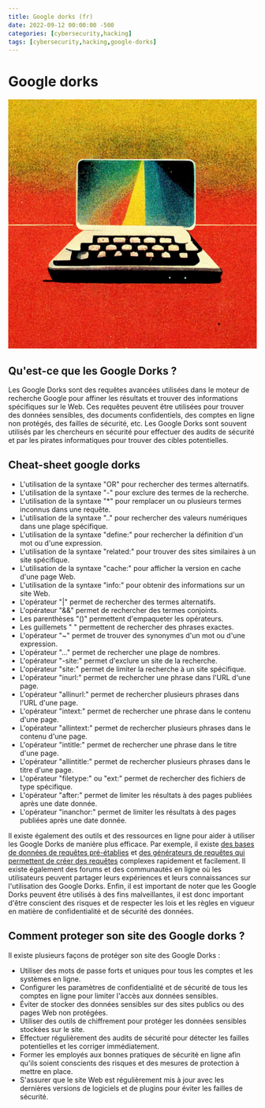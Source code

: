 ```yaml
---
title: Google dorks (fr)
date: 2022-09-12 00:00:00 -500
categories: [cybersecurity,hacking]
tags: [cybersecurity,hacking,google-dorks]
---
```


# Google dorks

![google-dorks-generate-picture](/assets/google-dorks.png)

## Qu'est-ce que les Google Dorks ?​

Les Google Dorks sont des requêtes avancées utilisées dans le moteur de recherche Google pour affiner les résultats et trouver des informations spécifiques sur le Web. Ces requêtes peuvent être utilisées pour trouver des données sensibles, des documents confidentiels, des comptes en ligne non protégés, des failles de sécurité, etc. Les Google Dorks sont souvent utilisés par les chercheurs en sécurité pour effectuer des audits de sécurité et par les pirates informatiques pour trouver des cibles potentielles.

## Cheat-sheet google dorks

- L'utilisation de la syntaxe "OR" pour rechercher des termes alternatifs.
- L'utilisation de la syntaxe "-" pour exclure des termes de la recherche.
- L'utilisation de la syntaxe "*" pour remplacer un ou plusieurs termes inconnus dans une requête.
- L'utilisation de la syntaxe ".." pour rechercher des valeurs numériques dans une plage spécifique.
- L'utilisation de la syntaxe "define:" pour rechercher la définition d'un mot ou d'une expression.
- L'utilisation de la syntaxe "related:" pour trouver des sites similaires à un site spécifique.
- L'utilisation de la syntaxe "cache:" pour afficher la version en cache d'une page Web.
- L'utilisation de la syntaxe "info:" pour obtenir des informations sur un site Web.
- L'opérateur "|" permet de rechercher des termes alternatifs.
- L'opérateur "&&" permet de rechercher des termes conjoints.
- Les parenthèses "()" permettent d'empaqueter les opérateurs.
- Les guillemets " " permettent de rechercher des phrases exactes.
- L'opérateur "~" permet de trouver des synonymes d'un mot ou d'une expression.
- L'opérateur "…" permet de rechercher une plage de nombres.
- L'opérateur "-site:" permet d'exclure un site de la recherche.
- L'opérateur "site:" permet de limiter la recherche à un site spécifique.
- L'opérateur "inurl:" permet de rechercher une phrase dans l'URL d'une page.
- L'opérateur "allinurl:" permet de rechercher plusieurs phrases dans l'URL d'une page.
- L'opérateur "intext:" permet de rechercher une phrase dans le contenu d'une page.
- L'opérateur "allintext:" permet de rechercher plusieurs phrases dans le contenu d'une page.
- L'opérateur "intitle:" permet de rechercher une phrase dans le titre d'une page.
- L'opérateur "allintitle:" permet de rechercher plusieurs phrases dans le titre d'une page.
- L'opérateur "filetype:" ou "ext:" permet de rechercher des fichiers de type spécifique.
- L'opérateur "after:" permet de limiter les résultats à des pages publiées après une date donnée.
- L'opérateur "inanchor:" permet de limiter les résultats à des pages publiées après une date donnée.

Il existe également des outils et des ressources en ligne pour aider à utiliser les Google Dorks de manière plus efficace. Par exemple, il existe [des bases de données de requêtes pré-établies](https://www.exploit-db.com/google-hacking-database) et [des générateurs de requêtes qui permettent de créer des requêtes](https://github.com/topics/google-dorks) complexes rapidement et facilement. Il existe également des forums et des communautés en ligne où les utilisateurs peuvent partager leurs expériences et leurs connaissances sur l'utilisation des Google Dorks. Enfin, il est important de noter que les Google Dorks peuvent être utilisés à des fins malveillantes, il est donc important d'être conscient des risques et de respecter les lois et les règles en vigueur en matière de confidentialité et de sécurité des données.

## Comment proteger son site des Google dorks ?​

Il existe plusieurs façons de protéger son site des Google Dorks :
- Utiliser des mots de passe forts et uniques pour tous les comptes et les systèmes en ligne.
- Configurer les paramètres de confidentialité et de sécurité de tous les comptes en ligne pour limiter l'accès aux données sensibles.
- Éviter de stocker des données sensibles sur des sites publics ou des pages Web non protégées.
- Utiliser des outils de chiffrement pour protéger les données sensibles stockées sur le site.
- Effectuer régulièrement des audits de sécurité pour détecter les failles potentielles et les corriger immédiatement.
- Former les employés aux bonnes pratiques de sécurité en ligne afin qu'ils soient conscients des risques et des mesures de protection à mettre en place.
- S'assurer que le site Web est régulièrement mis à jour avec les dernières versions de logiciels et de plugins pour éviter les failles de sécurité.

